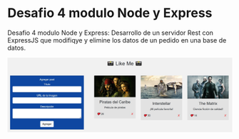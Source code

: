 # Desafio 4 modulo Node y Express
Desafio 4 modulo Node y Express: Desarrollo de un servidor Rest con ExpressJS que modifiqye y elimine los datos de un pedido en una base de datos.

<img src="./screenshot.jpg" width="800px">